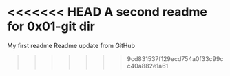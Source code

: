<<<<<<< HEAD
A second readme for 0x01-git dir
=======
My first readme
Readme update from GitHub
>>>>>>> 9cd831537f129ecd754a0f33c99cc40a882e1a61
